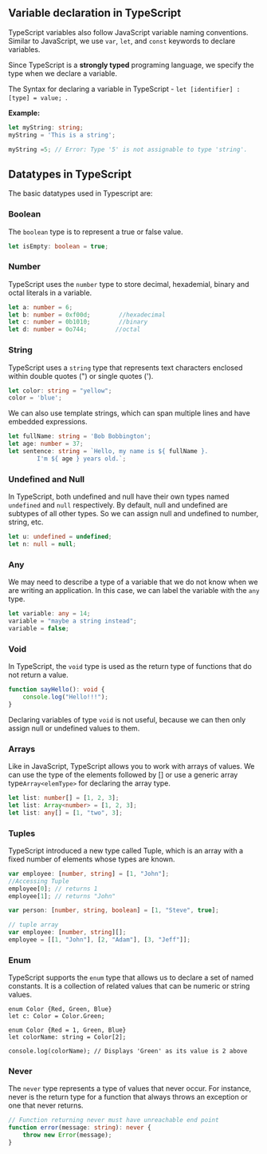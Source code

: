 ## Variable declaration in TypeScript

TypeScript variables also follow JavaScript variable naming conventions. Similar to JavaScript, we use `var`, `let`, and `const` keywords to declare variables.

Since TypeScript is a **strongly typed** programing language, we specify the type when we declare a variable.

The Syntax for declaring a variable in TypeScript - `let [identifier] : [type] = value; `. 

**Example:**
```typescript
let myString: string;
myString = 'This is a string';

myString =5; // Error: Type '5' is not assignable to type 'string'.
```

## Datatypes in TypeScript

The basic datatypes used in Typescript are:

### Boolean 

The `boolean` type is to represent a true or false value.

```typescript
let isEmpty: boolean = true;
```

### Number

TypeScript uses the `number` type to store decimal, hexademial, binary and octal literals in a variable.

```typescript
let a: number = 6;    
let b: number = 0xf00d;        //hexadecimal
let c: number = 0b1010;        //binary
let d: number = 0o744;        //octal
```

### String

TypeScript uses a `string` type that represents text characters enclosed within double quotes (") or single quotes ('). 

```typescript
let color: string = "yellow";
color = 'blue';
```
We can also use template strings, which can span multiple lines and have embedded expressions. 

```typescript
let fullName: string = 'Bob Bobbington';
let age: number = 37;
let sentence: string = `Hello, my name is ${ fullName }.
        I'm ${ age } years old.`;
```

### Undefined and Null

In TypeScript, both undefined and null have their own types named `undefined` and `null` respectively. By default, null and undefined are subtypes of all other types. So we can assign null and undefined to number, string, etc.

```typescript
let u: undefined = undefined;
let n: null = null;
```

### Any

We may need to describe a type of a variable that we do not know when we are writing an application. In this case, we can label the variable with the `any` type.

```typescript
let variable: any = 14;
variable = "maybe a string instead";
variable = false; 
```

### Void

In TypeScript, the `void` type is used as the return type of functions that do not return a value.

```typescript
function sayHello(): void {
    console.log("Hello!!!");
}
```
Declaring variables of type `void` is not useful, because we can then only assign null or undefined values to them.

### Arrays

Like in JavaScript, TypeScript allows you to work with arrays of values. We can use the type of the elements followed by [] or use a generic array type`Array<elemType>` for declaring the array type.

```typescript    
let list: number[] = [1, 2, 3];
let list: Array<number> = [1, 2, 3];
let list: any[] = [1, "two", 3];
```

### Tuples

TypeScript introduced a new type called Tuple, which is an array with a fixed number of elements whose types are known.

```typescript
var employee: [number, string] = [1, "John"];
//Accessing Tuple
employee[0]; // returns 1
employee[1]; // returns "John"

var person: [number, string, boolean] = [1, "Steve", true];

// tuple array
var employee: [number, string][];
employee = [[1, "John"], [2, "Adam"], [3, "Jeff"]];
```

### Enum

TypeScript supports the `enum` type that allows us to declare a set of named constants. It is a collection of related values that can be numeric or string values.

```
enum Color {Red, Green, Blue}
let c: Color = Color.Green;

enum Color {Red = 1, Green, Blue}
let colorName: string = Color[2];

console.log(colorName); // Displays 'Green' as its value is 2 above
```

### Never 

The `never` type represents a type of values that never occur. For instance, never is the return type for a function that always throws an exception or one that never returns.

```typescript
// Function returning never must have unreachable end point
function error(message: string): never {
    throw new Error(message);
}
```

